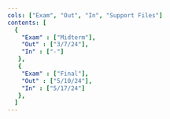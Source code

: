```yaml
---
cols: ["Exam", "Out", "In", "Support Files"]
contents: [
  {
    "Exam" : ["Midterm"],
    "Out" : ["3/7/24"],
    "In" : ["-"]
   },
   {
    "Exam" : ["Final"],
    "Out" : ["5/10/24"],
    "In" : ["5/17/24"]
   },
  ]
---
```

<!-- link format (include braces) {"Homework 1: Alignment": "https://google.com"} -->
